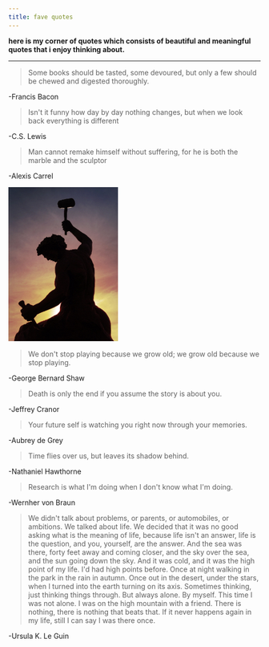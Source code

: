 ```yaml
---
title: fave quotes
---
```


**here is my corner of quotes which consists of beautiful and meaningful quotes that i enjoy thinking about.**   

---

> Some books should be tasted, some devoured, but only a few should be chewed and digested thoroughly.
> 
-Francis Bacon

> Isn't it funny how day by day nothing changes, but when we look back everything is different
> 
-C.S. Lewis

> Man cannot remake himself without suffering, for he is both the marble and the sculptor
> 
-Alexis Carrel

<img src="/images/selfmademan.jpg" width="219.3" height="306.9">

> We don't stop playing because we grow old; we grow old because we stop playing.  
> 
-George Bernard Shaw

> Death is only the end if you assume the story is about you.
> 
-Jeffrey Cranor

> Your future self is watching you right now through your memories.
> 
-Aubrey de Grey

> Time flies over us, but leaves its shadow behind. 
> 
-Nathaniel Hawthorne

> Research is what I'm doing when I don't know what I'm doing.
> 
-Wernher von Braun

> We didn't talk about problems, or parents, or automobiles, or ambitions. We talked about life. We decided that it was no good asking what is the meaning of life, because life isn't an answer, life is the question, and you, yourself, are the answer. And the sea was there, forty feet away and coming closer, and the sky over the sea, and the sun going down the sky. And it was cold, and it was the high point of my life.
I'd had high points before. Once at night walking in the park in the rain in autumn. Once out in the desert, under the stars, when I turned into the earth turning on its axis. Sometimes thinking, just thinking things through. But always alone. By myself. This time I was not alone. I was on the high mountain with a friend. There is nothing, there is nothing that beats that. If it never happens again in my life, still I can say I was there once.
>  
-Ursula K. Le Guin 


<!-- ![]({{site.baseurl}}/images/ursulakleguin.png)

![]({{site.baseurl}}/images/cslewis.jpg)

![]({{site.baseurl}}/images/alexiscarrel.jpg)

![]({{site.baseurl}}/images/bernardshaw.jpg)

![]({{site.baseurl}}/images/jeffreycranor.jpg)

![]({{site.baseurl}}/images/aubreydegrey.jpg)

![]({{site.baseurl}}/images/nathanielhawthorne.jpg)

![]({{site.baseurl}}/images/wernhervonbraun.jpg) -->
